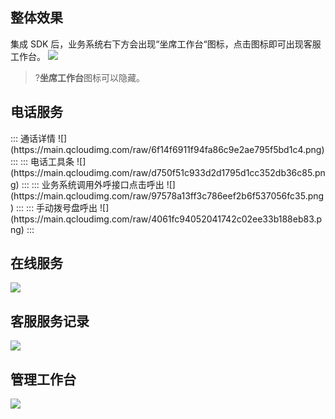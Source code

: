 ## 整体效果
集成 SDK 后，业务系统右下方会出现“坐席工作台“图标，点击图标即可出现客服工作台。
![](https://main.qcloudimg.com/raw/d3046ddd8ffbec95bcbcd0601a699abf.png)
>?**坐席工作台**图标可以隐藏。

## 电话服务
<dx-tabs>
::: 通话详情
![](https://main.qcloudimg.com/raw/6f14f6911f94fa86c9e2ae795f5bd1c4.png)
:::
::: 电话工具条
![](https://main.qcloudimg.com/raw/d750f51c933d2d1795d1cc352db36c85.png)
:::
::: 业务系统调用外呼接口点击呼出
![](https://main.qcloudimg.com/raw/97578a13ff3c786eef2b6f537056fc35.png)
:::
::: 手动拨号盘呼出
![](https://main.qcloudimg.com/raw/4061fc94052041742c02ee33b188eb83.png)
:::
</dx-tabs>

## 在线服务
![](https://main.qcloudimg.com/raw/ea954e4e1e7e4ce80247971a0a7faa83.png)

## 客服服务记录
![](https://main.qcloudimg.com/raw/7f81f3a6960699eadc392cf2efd61580.png)

## 管理工作台
![](https://main.qcloudimg.com/raw/679c485c7a97efe0bae0644cec575dc3.png)